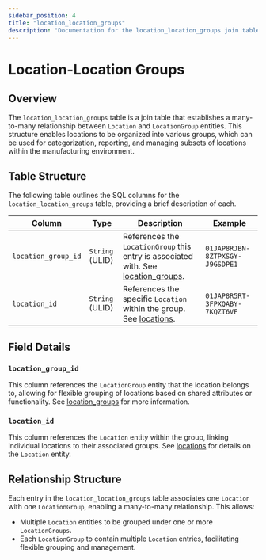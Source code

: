 ```yaml
---
sidebar_position: 4
title: "location_location_groups"
description: "Documentation for the location_location_groups join table, connecting Location and LocationGroup entities."
---
```


# Location-Location Groups

## Overview

The `location_location_groups` table is a join table that establishes a many-to-many relationship between `Location` and
`LocationGroup` entities. This structure enables locations to be organized into various groups, which can be used for
categorization, reporting, and managing subsets of locations within the manufacturing environment.

## Table Structure

The following table outlines the SQL columns for the `location_location_groups` table, providing a brief description of
each.

| Column              | Type            | Description                                                                                                | Example                        |
|---------------------|-----------------|------------------------------------------------------------------------------------------------------------|--------------------------------|
| `location_group_id` | `String` (ULID) | References the `LocationGroup` this entry is associated with. See [location_groups](./location_groups.md). | `01JAP8RJBN-8ZTPXSGY-J9GSDPE1` |
| `location_id`       | `String` (ULID) | References the specific `Location` within the group. See [locations](./locations.md).                      | `01JAP8R5RT-3FPXQABY-7KQZT6VF` |

## Field Details

### `location_group_id`

This column references the `LocationGroup` entity that the location belongs to, allowing for flexible grouping of
locations based on shared attributes or functionality. See [location_groups](./location_groups.md) for more
information.

### `location_id`

This column references the `Location` entity within the group, linking individual locations to their associated groups.
See [locations](./locations.md) for details on the `Location` entity.

## Relationship Structure

Each entry in the `location_location_groups` table associates one `Location` with one `LocationGroup`, enabling a
many-to-many relationship. This allows:

- Multiple `Location` entities to be grouped under one or more `LocationGroups`.
- Each `LocationGroup` to contain multiple `Location` entries, facilitating flexible grouping and management.